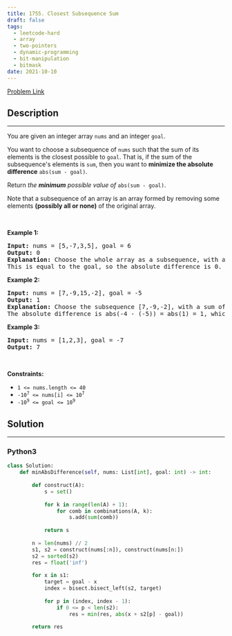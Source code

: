 ```yaml
---
title: 1755. Closest Subsequence Sum
draft: false
tags: 
  - leetcode-hard
  - array
  - two-pointers
  - dynamic-programming
  - bit-manipulation
  - bitmask
date: 2021-10-10
---
```


[Problem Link](https://leetcode.com/problems/closest-subsequence-sum/)

## Description

---
<p>You are given an integer array <code>nums</code> and an integer <code>goal</code>.</p>

<p>You want to choose a subsequence of <code>nums</code> such that the sum of its elements is the closest possible to <code>goal</code>. That is, if the sum of the subsequence&#39;s elements is <code>sum</code>, then you want to <strong>minimize the absolute difference</strong> <code>abs(sum - goal)</code>.</p>

<p>Return <em>the <strong>minimum</strong> possible value of</em> <code>abs(sum - goal)</code>.</p>

<p>Note that a subsequence of an array is an array formed by removing some elements <strong>(possibly all or none)</strong> of the original array.</p>

<p>&nbsp;</p>
<p><strong class="example">Example 1:</strong></p>

<pre>
<strong>Input:</strong> nums = [5,-7,3,5], goal = 6
<strong>Output:</strong> 0
<strong>Explanation:</strong> Choose the whole array as a subsequence, with a sum of 6.
This is equal to the goal, so the absolute difference is 0.
</pre>

<p><strong class="example">Example 2:</strong></p>

<pre>
<strong>Input:</strong> nums = [7,-9,15,-2], goal = -5
<strong>Output:</strong> 1
<strong>Explanation:</strong> Choose the subsequence [7,-9,-2], with a sum of -4.
The absolute difference is abs(-4 - (-5)) = abs(1) = 1, which is the minimum.
</pre>

<p><strong class="example">Example 3:</strong></p>

<pre>
<strong>Input:</strong> nums = [1,2,3], goal = -7
<strong>Output:</strong> 7
</pre>

<p>&nbsp;</p>
<p><strong>Constraints:</strong></p>

<ul>
	<li><code>1 &lt;= nums.length &lt;= 40</code></li>
	<li><code>-10<sup>7</sup> &lt;= nums[i] &lt;= 10<sup>7</sup></code></li>
	<li><code>-10<sup>9</sup> &lt;= goal &lt;= 10<sup>9</sup></code></li>
</ul>


## Solution

---
### Python3
``` py title='closest-subsequence-sum'
class Solution:
    def minAbsDifference(self, nums: List[int], goal: int) -> int:
        
        def construct(A):
            s = set()
            
            for k in range(len(A) + 1):
                for comb in combinations(A, k):
                    s.add(sum(comb))
            
            return s
        
        n = len(nums) // 2
        s1, s2 = construct(nums[:n]), construct(nums[n:])
        s2 = sorted(s2)
        res = float('inf')
        
        for x in s1:
            target = goal - x
            index = bisect.bisect_left(s2, target)
            
            for p in (index, index - 1):
                if 0 <= p < len(s2):
                    res = min(res, abs(x + s2[p] - goal))
        
        return res
```

